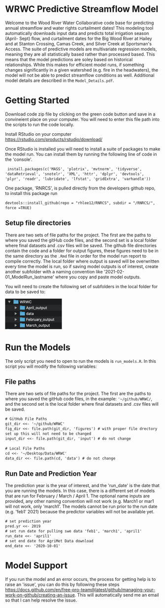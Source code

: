 # WRWC Predictive Streamflow Model
Welcome to the Wood River Water Collaborative code base for predicting annual streamflow and water rights curtailment dates!
This modeling tool automatically downloads input data and predicts total irrigation season (April- Sept) flow, and curtailment dates for the Big Wood River at Hailey and at Stanton Crossing, Camas Creek, and Silver Creek at Sportsman's Access. The suite of predictive models are multivariate regression models, meaning they are all statistically based rather than processed based. This means that the model predictions are soley based on historical relationships. While this makes for efficient model runs, if something changes significantly in a given watershed (e.g. fire in the headwaters), the model will not be able to predict streamflow conditions as well. Additional model details are described in the `Model_Details.pdf`.

# Getting Started
Download code zip file by clicking on the green code button and save in a convineient place on your computer. You will need to enter this file path into the scripts to run the code locally.

Install RStudio on your computer https://rstudio.com/products/rstudio/download/

Once RStudio is installed you will need to install a suite of packages to make the model run. You can install them by running the following line of code in the 'console'.

```
 install.packages(c('MASS', 'plotrix', 'mvtnorm', 'tidyverse', 'dataRetrieval', 'snotelr', 'XML', 'httr', 'dplyr', 'devtools', 'plyr', 'readr', 'lubridate', 'lfstat', 'gridExtra', 'varhandle'))
 ```
 
 One package, 'RNRCS', is pulled directly from the developers github repo, to install this package run 
 
 ```
 devtools::install_github(repo = "rhlee12/RNRCS", subdir = "/RNRCS/", force =TRUE)
 ```
 ## Setup file directories
 There are two sets of file paths for the project. The first are the paths to where you saved the gitHub code files, and the second set is a local folder where final datasets and .csv files will be saved. The github file directories contain the code and a folder for output figures, these figures need to be in the same directory as the `.Rmd` file in order for the model run report to compile correctly. The local folder where output is saved will be overwritten every time the model is run, so if saving model outputs is of interest, create another subfolder with a naming convention like '2021-02-01_ModelRun_lastname' where you copy and paste model outputs.
 
 You will need to create the following set of subfolders in the local folder for data to be saved to: 
 
![alt text ><](https://github.com/kendrakaiser/WRWC/blob/master/figures/local_file_dir.png?raw=true)

 # Run the Models
 
 The only script you need to open to run the models is `run_models.R`. In this script you will modify the following variables:
 
## File paths
There are two sets of file paths for the project. The first are the paths to where you saved the gitHub code files, in the example: `'~/github/WRWC/`, and the second set is the local folder where final datasets and .csv files will be saved. 

```
# GitHub File Paths
git_dir <<- '~/github/WRWC'
fig_dir <<- file.path(git_dir, 'figures') # with proper file drectory set up this will not need to be changed
input_dir <<- file.path(git_dir, 'input') # do not change

# Local File Paths
cd <<- '~/Desktop/Data/WRWC'
data_dir <<- file.path(cd, 'data') # do not change
```

## Run Date and Prediction Year

The  prediction year is the year of interest, and the 'run_date' is the date that you are running the models. In this case, there is a different set of models that are run for February / March / April 1. The optional name inputs are provided, any other naming convention will not work (e.g. March1 or mar1 will not work, only 'march1'. The models cannot be run prior to the run date (e.g. 'feb1' 2021) because the predictor variables will not be available yet.

```
# set prediction year
pred.yr <<- 2019
# set run date for pulling swe data 'feb1', 'march1', 'april1'
run_date <<- 'april1'
# set end date for AgriMet Data download
end_date <<- '2020-10-01'

```
 
# Model Support
If you run the model and an error occurs, the process for getting help is to raise an 'issue', you can do this by following these steps https://docs.github.com/en/free-pro-team@latest/github/managing-your-work-on-github/creating-an-issue. This will automatically send me an email so that I can help resolve the issue. 


